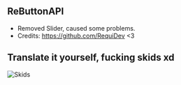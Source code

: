 ## ReButtonAPI
* Removed Slider, caused some problems.
* Credits: https://github.com/RequiDev <3

## Translate it yourself, fucking skids xd
![Skids](https://i.ibb.co/9yV7Rfg/5-LAir-XU88.png)
